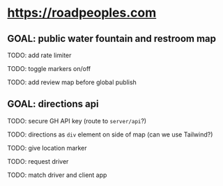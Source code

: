 # https://roadpeoples.com

## GOAL: public water fountain and restroom map

TODO: add rate limiter

TODO: toggle markers on/off

TODO: add review map before global publish

## GOAL: directions api

TODO: secure GH API key (route to `server/api`?)

TODO: directions as `div` element on side of map (can we use Tailwind?)

TODO: give location marker

TODO: request driver

TODO: match driver and client app
